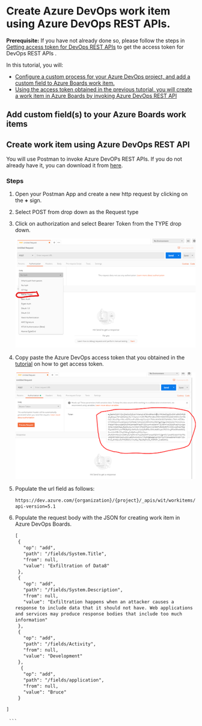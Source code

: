 # Create Azure DevOps work item using Azure DevOps REST APIs.  

**Prerequisite:** If you have not already done so, please follow the steps in [Getting access token for DevOps REST APIs][1] to get the access token for DevOps REST APIs . 

In this tutorial, you will:
- [Configure a custom process for your Azure DevOps project, and add a custom field to Azure Boards work item.](#u1)
- [Using the access token obtained in the previous tutorial, you will create a work item in Azure Boards by invoking Azure DevOps REST API](#u2)


## <a name="u1"> Add custom field(s) to your Azure Boards work items  
  
## <a name="u2"> Create work item using Azure DevOps REST API
  
  You will use Postman to invoke Azure DevOPs REST APIs. If you do not already have it, you can download it from [here][1].
  
  ### Steps  
  
  1. Open your Postman App and create a new http request by clicking on the **+** sign. 
  2. Select POST from drop down as the Request type
  3. Click on authorization and select Bearer Token from the TYPE drop down.  
     
     ![select bearer token](./images/select-bearer-token.png)  
  4. Copy paste the Azure DevOps access token that you obtained in the [tutorial][2] on how to get access token.  
      
     ![select bearer token](./images/bearer-token-entry.PNG)  
     
  5. Populate the url field as follows:
     
     ```
     https://dev.azure.com/{organization}/{project}/_apis/wit/workitems/$issue?api-version=5.1
     
     ```
  6. Populate the request body with the JSON for creating work item in Azure DevOps Boards.
    
     ```
     [
      {
        "op": "add",
        "path": "/fields/System.Title",
        "from": null,
        "value": "Exfiltration of Data8"
      },
      {
        "op": "add",
        "path": "/fields/System.Description",
        "from": null,
        "value": "Exfiltration happens when an attacker causes a response to include data that it should not have. Web applications and services may produce response bodies that include too much information"
      },
      {
        "op": "add",
        "path": "/fields/Activity",
        "from": null,
        "value": "Development"
      },
       {
        "op": "add",
        "path": "/fields/application",
        "from": null,
        "value": "Bruce"
      }
    ]
     
     ```








[1]:https://www.postman.com/downloads/
[2]:https://github.com/aj3705/AzureDevOps/blob/master/restapis/ado-authentication.md











[1]:https://github.com/aj3705/AzureDevOps/blob/master/restapis/ado-authentication.md
